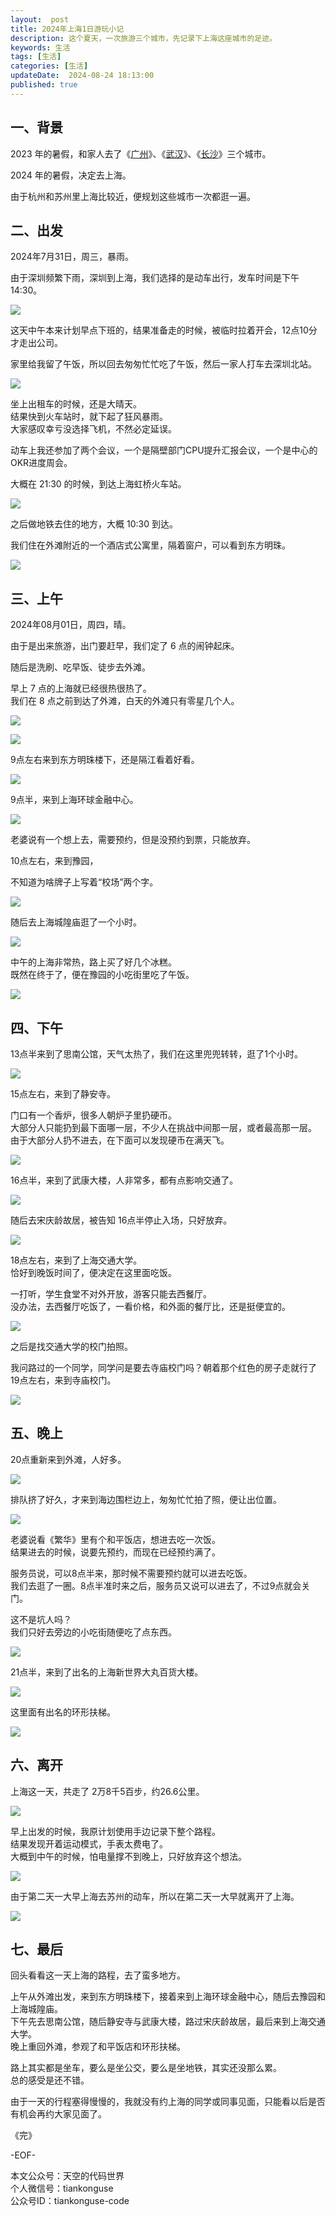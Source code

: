 ```yaml
---   
layout:  post  
title: 2024年上海1日游玩小记  
description: 这个夏天，一次旅游三个城市，先记录下上海这座城市的足迹。          
keywords: 生活  
tags: [生活]    
categories: [生活]  
updateDate:  2024-08-24 18:13:00  
published: true  
---  
```



## 一、背景  


2023 年的暑假，和家人去了《[广州](https://mp.weixin.qq.com/s/cZ1zumtevWGpoG_DzVWfQg)》、《[武汉](https://mp.weixin.qq.com/s/U_yiI164HiwU_Dg_CieB3g)》、《[长沙](https://mp.weixin.qq.com/s/uW_EPpWTzKrfKbAAp7RE0Q)》三个城市。  


2024 年的暑假，决定去上海。  


由于杭州和苏州里上海比较近，便规划这些城市一次都逛一遍。  


## 二、出发  


2024年7月31日，周三，暴雨。  


由于深圳频繁下雨，深圳到上海，我们选择的是动车出行，发车时间是下午 14:30。  


![](https://res2024.tiankonguse.com/images/2024/08/24/001.png)


这天中午本来计划早点下班的，结果准备走的时候，被临时拉着开会，12点10分才走出公司。  


家里给我留了午饭，所以回去匆匆忙忙吃了午饭，然后一家人打车去深圳北站。  


![](https://res2024.tiankonguse.com/images/2024/08/24/002.png)



坐上出租车的时候，还是大晴天。  
结果快到火车站时，就下起了狂风暴雨。  
大家感叹幸亏没选择飞机，不然必定延误。  


动车上我还参加了两个会议，一个是隔壁部门CPU提升汇报会议，一个是中心的OKR进度周会。  


大概在 21:30 的时候，到达上海虹桥火车站。  


![](https://res2024.tiankonguse.com/images/2024/08/24/003.png)



之后做地铁去住的地方，大概 10:30 到达。  


我们住在外滩附近的一个酒店式公寓里，隔着窗户，可以看到东方明珠。  


![](https://res2024.tiankonguse.com/images/2024/08/24/004.png)



## 三、上午  


2024年08月01日，周四，晴。  


由于是出来旅游，出门要赶早，我们定了 6 点的闹钟起床。  


随后是洗刷、吃早饭、徒步去外滩。  


早上 7 点的上海就已经很热很热了。  
我们在 8 点之前到达了外滩，白天的外滩只有零星几个人。  


![](https://res2024.tiankonguse.com/images/2024/08/24/006.png)


![](https://res2024.tiankonguse.com/images/2024/08/24/005.png)



9点左右来到东方明珠楼下，还是隔江看着好看。  


![](https://res2024.tiankonguse.com/images/2024/08/24/007.png)


9点半，来到上海环球金融中心。  


![](https://res2024.tiankonguse.com/images/2024/08/24/008.png)



老婆说有一个想上去，需要预约，但是没预约到票，只能放弃。  


10点左右，来到豫园，  


不知道为啥牌子上写着“校场”两个字。  


![](https://res2024.tiankonguse.com/images/2024/08/24/009.png)


随后去上海城隍庙逛了一个小时。  



![](https://res2024.tiankonguse.com/images/2024/08/24/010.png)



中午的上海非常热，路上买了好几个冰糕。  
既然在终于了，便在豫园的小吃街里吃了午饭。  


![](https://res2024.tiankonguse.com/images/2024/08/24/011.png)


## 四、下午  


13点半来到了思南公馆，天气太热了，我们在这里兜兜转转，逛了1个小时。  


![](https://res2024.tiankonguse.com/images/2024/08/24/012.png)



15点左右，来到了静安寺。  


门口有一个香炉，很多人朝炉子里扔硬币。  
大部分人只能扔到最下面哪一层，不少人在挑战中间那一层，或者最高那一层。  
由于大部分人扔不进去，在下面可以发现硬币在满天飞。  



![](https://res2024.tiankonguse.com/images/2024/08/24/013.png)



16点半，来到了武康大楼，人非常多，都有点影响交通了。  


![](https://res2024.tiankonguse.com/images/2024/08/24/014.png)


随后去宋庆龄故居，被告知 16点半停止入场，只好放弃。  


![](https://res2024.tiankonguse.com/images/2024/08/24/015.png)


18点左右，来到了上海交通大学。  
恰好到晚饭时间了，便决定在这里面吃饭。  


一打听，学生食堂不对外开放，游客只能去西餐厅。  
没办法，去西餐厅吃饭了，一看价格，和外面的餐厅比，还是挺便宜的。  


![](https://res2024.tiankonguse.com/images/2024/08/24/016.png)


之后是找交通大学的校门拍照。  


我问路过的一个同学，同学问是要去寺庙校门吗？朝着那个红色的房子走就行了  
19点左右，来到寺庙校门。  


![](https://res2024.tiankonguse.com/images/2024/08/24/017.png)


## 五、晚上  


20点重新来到外滩，人好多。  


![](https://res2024.tiankonguse.com/images/2024/08/24/018.png)


排队挤了好久，才来到海边围栏边上，匆匆忙忙拍了照，便让出位置。  


![](https://res2024.tiankonguse.com/images/2024/08/24/019.png)



老婆说看《繁华》里有个和平饭店，想进去吃一次饭。  
结果进去的时候，说要先预约，而现在已经预约满了。  


服务员说，可以8点半来，那时候不需要预约就可以进去吃饭。  
我们去逛了一圈。8点半准时来之后，服务员又说可以进去了，不过9点就会关门。  


这不是坑人吗？  
我们只好去旁边的小吃街随便吃了点东西。  


![](https://res2024.tiankonguse.com/images/2024/08/24/020.png)


21点半，来到了出名的上海新世界大丸百货大楼。  


![](https://res2024.tiankonguse.com/images/2024/08/24/021.png)


这里面有出名的环形扶梯。  


![](https://res2024.tiankonguse.com/images/2024/08/24/022.png)


## 六、离开


上海这一天，共走了 2万8千5百步，约26.6公里。  


![](https://res2024.tiankonguse.com/images/2024/08/24/023.png)


早上出发的时候，我原计划使用手边记录下整个路程。  
结果发现开着运动模式，手表太费电了。  
大概到中午的时候，怕电量撑不到晚上，只好放弃这个想法。  


![](https://res2024.tiankonguse.com/images/2024/08/24/024.png)



由于第二天一大早上海去苏州的动车，所以在第二天一大早就离开了上海。  



![](https://res2024.tiankonguse.com/images/2024/08/24/025.png)


## 七、最后  


回头看看这一天上海的路程，去了蛮多地方。  


上午从外滩出发，来到东方明珠楼下，接着来到上海环球金融中心，随后去豫园和上海城隍庙。  
下午先去思南公馆，随后静安寺与武康大楼，路过宋庆龄故居，最后来到上海交通大学。  
晚上重回外滩，参观了和平饭店和环形扶梯。  


路上其实都是坐车，要么是坐公交，要么是坐地铁，其实还没那么累。  
总的感受是还不错。  


由于一天的行程塞得慢慢的，我就没有约上海的同学或同事见面，只能看以后是否有机会再约大家见面了。  





《完》  


-EOF-  



本文公众号：天空的代码世界  
个人微信号：tiankonguse  
公众号ID：tiankonguse-code  
  

